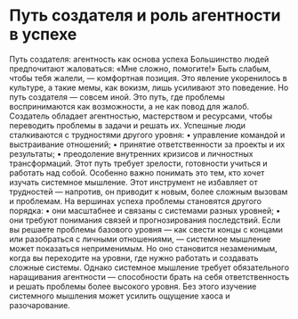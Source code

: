 # Путь создателя и роль агентности в успехе

Путь создателя: агентность как основа успеха
Большинство людей предпочитают жаловаться: «Мне сложно, помогите!» Быть слабым, чтобы тебя жалели, — комфортная позиция. Это явление укоренилось в культуре, а такие мемы, как вокизм, лишь усиливают это поведение. Но путь создателя — совсем иной. Это путь, где проблемы воспринимаются как возможности, а не как повод для жалоб. Создатель обладает агентностью, мастерством и ресурсами, чтобы переводить проблемы в задачи и решать их.
Успешные люди сталкиваются с трудностями другого уровня:
• управление командой и выстраивание отношений;
• принятие ответственности за проекты и их результаты;
• преодоление внутренних кризисов и личностных трансформаций.
Этот путь требует зрелости, готовности учиться и работать над собой. Особенно важно понимать это тем, кто хочет изучать системное мышление. Этот инструмент не избавляет от трудностей — напротив, он приводит к новым, более сложным вызовам и проблемам. На вершинах успеха проблемы становятся другого порядка:
• они масштабнее и связаны с системами разных уровней;
• они требуют понимания связей и прогнозирования последствий.
Если вы решаете проблемы базового уровня — как свести концы с концами или разобраться с личными отношениями, — системное мышление может показаться неприменимым. Но оно становится незаменимым, когда вы переходите на уровни, где нужно работать и создавать сложные системы.
Однако системное мышление требует обязательного наращивания агентности — способности брать на себя ответственность и решать проблемы более высокого уровня. Без этого изучение системного мышления может усилить ощущение хаоса и разочарование.
